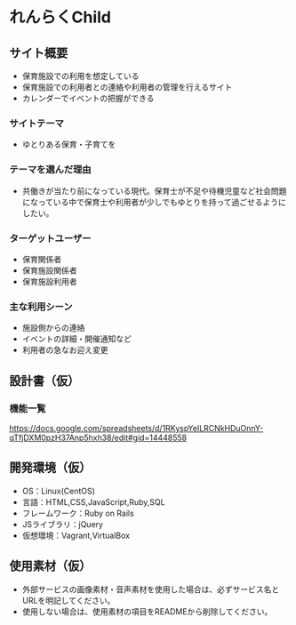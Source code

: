 # れんらくChild

## サイト概要
* 保育施設での利用を想定している
* 保育施設での利用者との連絡や利用者の管理を行えるサイト
* カレンダーでイベントの把握ができる

### サイトテーマ
* ゆとりある保育・子育てを

### テーマを選んだ理由
* 共働きが当たり前になっている現代。保育士が不足や待機児童など社会問題になっている中で保育士や利用者が少しでもゆとりを持って過ごせるようにしたい。

### ターゲットユーザー
* 保育関係者
* 保育施設関係者
* 保育施設利用者

### 主な利用シーン
* 施設側からの連絡
* イベントの詳細・開催通知など
* 利用者の急なお迎え変更

## 設計書（仮）

### 機能一覧
https://docs.google.com/spreadsheets/d/1RKyspYeILRCNkHDuOnnY-qTfjDXM0pzH37Anp5hxh38/edit#gid=14448558

## 開発環境（仮）
- OS：Linux(CentOS)
- 言語：HTML,CSS,JavaScript,Ruby,SQL
- フレームワーク：Ruby on Rails
- JSライブラリ：jQuery
- 仮想環境：Vagrant,VirtualBox

## 使用素材（仮）
- 外部サービスの画像素材・音声素材を使用した場合は、必ずサービス名とURLを明記してください。
- 使用しない場合は、使用素材の項目をREADMEから削除してください。